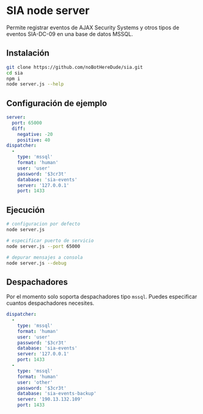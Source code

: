 # SIA node server

Permite registrar eventos de AJAX Security Systems y otros tipos de eventos SIA-DC-09 en una base de datos MSSQL.

## Instalación

```bash
git clone https://github.com/noBotHereDude/sia.git
cd sia
npm i
node server.js --help
```

## Configuración de ejemplo

```yaml
server:
  port: 65000
  diff:
    negative: -20
    positive: 40
dispatcher:
  -
    type: 'mssql'
    format: 'human'
    user: 'user'
    password: '$3cr3t'
    database: 'sia-events'
    server: '127.0.0.1'
    port: 1433
```

## Ejecución

```bash
# configuracion por defecto
node server.js

# especificar puerto de servicio
node server.js --port 65000

# depurar mensajes a consola
node server.js --debug
```

## Despachadores

Por el momento solo soporta despachadores tipo `mssql`. Puedes especificar cuantos despachadores necesites.

```yaml
dispatcher:
  -
    type: 'mssql'
    format: 'human'
    user: 'user'
    password: '$3cr3t'
    database: 'sia-events'
    server: '127.0.0.1'
    port: 1433
  -
    type: 'mssql'
    format: 'human'
    user: 'other'
    password: '$3cr3t'
    database: 'sia-events-backup'
    server: '190.13.132.109'
    port: 1433
```